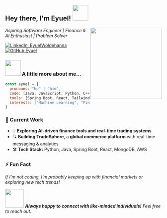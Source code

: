 <h2> Hey there, I'm Eyuel! <img src="https://media.giphy.com/media/hvRJCLFzcasrR4ia7z/giphy.gif" width="50"></h2>
<img align='right' src="https://media.giphy.com/media/xT9IgzoKnwFNmISR8I/giphy.gif" width="230">

<p><em>Aspiring Software Engineer | Finance & AI Enthusiast | Problem Solver</em></p>

[![LinkedIn: EyuelWoldehanna](https://img.shields.io/badge/-EyuelWoldehanna-blue?style=flat-square&logo=Linkedin&logoColor=white&link=https://www.linkedin.com/in/eyuelwoldehanna/)](https://www.linkedin.com/in/woldehanna/)
[![GitHub Eyuel](https://img.shields.io/github/followers/EyuelWoldehanna?label=follow&style=social)](https://github.com/Eyuelwoldeh)

### <img src="https://media.giphy.com/media/VgCDAzcKvsR6OM0uWg/giphy.gif" width="50"> A little more about me...  

```javascript
const eyuel = {
  pronouns: "he" | "him",
  code: [Java, JavaScript, Python, C++, C#],
  tools: [Spring Boot, React, TailwindCSS, MongoDB, AWS S3, Node.js],
  interests: ["Machine Learning", "Finance", "Trading Algorithms", "Backend Optimization"]
}
```

### 🚀 **Current Work**  
- 💡 **Exploring AI-driven finance tools and real-time trading systems**  
- 🔍 **Building TradeSphere**, a **global commerce platform** with real-time messaging & analytics  
- 🛠 **Tech Stack:** Python, Java, Spring Boot, React, MongoDB, AWS 

### ⚡ **Fun Fact**  
*If I’m not coding, I’m probably keeping up with financial markets or exploring new tech trends!*  

<img src="https://media.giphy.com/media/LnQjpWaON8nhr21vNW/giphy.gif" width="60">  
<em><b>Always happy to connect with like-minded individuals!</b> Feel free to reach out.</em>
